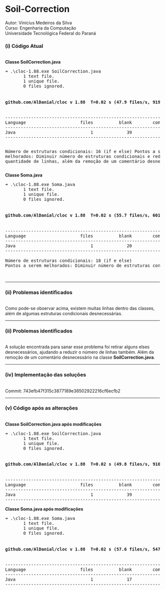 # Soil-Correction

Autor: Vinícius Medeiros da Silva <br />
Curso: Engenharia da Computação <br />
Universidade Tecnológica Federal do Paraná <br />

<h3>(i) Código Atual</h3><br />
<b>Classe SoilCorrection.java</b><br />
<pre>
➜ .\cloc-1.88.exe SoilCorrection.java
       1 text file.
       1 unique file.
       0 files ignored.

<h4>github.com/AlDanial/cloc v 1.88  T=0.02 s (47.9 files/s, 9197.6 lines/s)</h4>
-------------------------------------------------------------------------------
Language                     files          blank        comment           code
-------------------------------------------------------------------------------
Java                             1             39              1            152
-------------------------------------------------------------------------------

Número de estruturas condicionais: 16 (if e else)
Pontos a serem melhorados: Diminuir número de estruturas condicionais e reduzir quantidade de linhas, além da remoção de um comentário desnecessário.
</pre>

<b>Classe Soma.java</b><br />
<pre>
➜ .\cloc-1.88.exe Soma.java
       1 text file.
       1 unique file.
       0 files ignored.

<h4>github.com/AlDanial/cloc v 1.88  T=0.02 s (55.7 files/s, 6012.3 lines/s)</h4>
-------------------------------------------------------------------------------
Language                     files          blank        comment           code
-------------------------------------------------------------------------------
Java                             1             20              2             86
-------------------------------------------------------------------------------

Número de estruturas condicionais: 18 (if e else)
Pontos a serem melhorados: Diminuir número de estruturas condicionais e reduzir quantidade de linhas
</pre>
<br />
<hr width=100%>
<h3>(ii) Problemas identificados</h3><br />
Como pode-se observar acima, existem muitas linhas dentro das classes, além de algumas estruturas condicionais desnecessárias.
<br />

<hr width=100%>
<h3>(ii) Problemas identificados</h3><br />
A solução encontrada para sanar esse problema foi retirar alguns elses desnecessários, ajudando a reduzir o número de linhas também. Além da remoção de um comentário desnecessário na classe <b>SoilCorrection.java</b>.
<br />

<hr width=100%>
<h3>(iv) Implementação das soluções</h3><br />
Commit: 743efb47f315c3877189e36502922216cf6ecfb2<br />

<hr width=100%>
<h3>(v) Código após as alterações</h3><br />
<b>Classe SoilCorrection.java após modificações</b><br />
<pre>
➜ .\cloc-1.88.exe SoilCorrection.java
       1 text file.
       1 unique file.
       0 files ignored.

<h4>github.com/AlDanial/cloc v 1.88  T=0.02 s (49.8 files/s, 9107.7 lines/s)</h4>
-------------------------------------------------------------------------------
Language                     files          blank        comment           code
-------------------------------------------------------------------------------
Java                             1             39              0            144
-------------------------------------------------------------------------------
</pre>

<b>Classe Soma.java após modificações</b><br />
<pre>
➜ .\cloc-1.88.exe Soma.java
       1 text file.
       1 unique file.
       0 files ignored.

<h4>github.com/AlDanial/cloc v 1.88  T=0.02 s (57.6 files/s, 5471.4 lines/s)</h4>
-------------------------------------------------------------------------------
Language                     files          blank        comment           code
-------------------------------------------------------------------------------
Java                             1             17              2             76
-------------------------------------------------------------------------------
</pre>